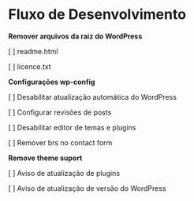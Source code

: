 # Fluxo de Desenvolvimento

**Remover arquivos da raiz do WordPress** 

[ ] readme.html

[ ] licence.txt

**Configurações wp-config** 

[ ] Desabilitar atualização automática do WordPress

[ ] Configurar revisões de posts

[ ] Desabilitar editor de temas e plugins

[ ] Remover brs no contact form 

**Remove theme suport**

[ ] Aviso de atualização de plugins 

[ ] Aviso de atualização de versão do WordPress 



